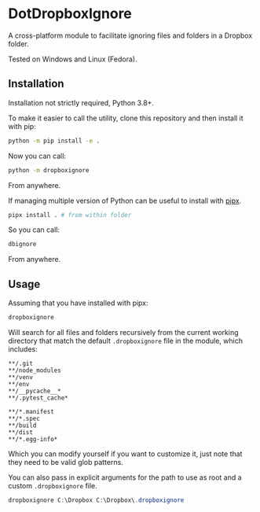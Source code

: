 # DotDropboxIgnore

A cross-platform module to facilitate ignoring files and folders in a Dropbox folder.

Tested on Windows and Linux (Fedora).

## Installation

Installation not strictly required, Python 3.8+.

To make it easier to call the utility, clone this repository and then install it with pip:

```bash
python -m pip install -e .
```

Now you can call:

```bash
python -m dropboxignore
```

From anywhere.

If managing multiple version of Python can be useful to install with [pipx](https://github.com/pypa/pipx).

```bash
pipx install . # from within folder
```

So you can call:

```bash
dbignore
```

From anywhere.

## Usage

Assuming that you have installed with pipx:

```bash
dropboxignore
```

Will search for all files and folders recursively from the current working directory that match the default `.dropboxignore` file in the module, which includes:

```
**/.git
**/node_modules
**/venv
**/env
**/__pycache__*
**/.pytest_cache*

**/*.manifest
**/*.spec
**/build
**/dist
**/*.egg-info*
```

Which you can modify yourself if you want to customize it, just note that they need to be valid glob patterns.

You can also pass in explicit arguments for the path to use as root and a custom `.dropboxignore` file.

```powershell
dropboxignore C:\Dropbox C:\Dropbox\.dropboxignore
```
